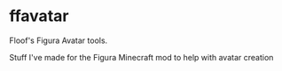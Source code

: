 # ffavatar

Floof's Figura Avatar tools.

Stuff I've made for the Figura Minecraft mod to help with avatar creation
